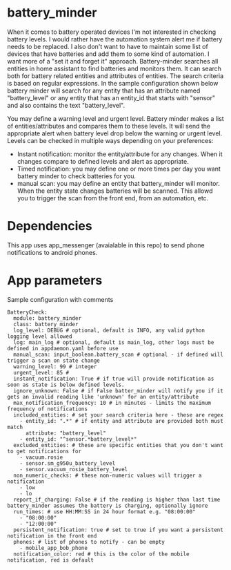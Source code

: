 # battery_minder

When it comes to battery operated devices I'm not interested in checking battery levels. I would rather have the automation system alert me if battery needs to be replaced.  I also don't want to have to maintain some list of devices that have batteries and add them to some kind of automation.  I want more of a "set it and forget it" approach. Battery-minder searches all entities in home assistant to find batteries and monitors them.  It can search both for battery related entities and attributes of entities.  The search criteria is based on regular expressions.  In the sample configuration shown below battery minder will search for any entity that has an attribute named "battery_level" or any entity that has an entity_id that starts with "sensor" and also contains the text "battery_level".

You may define a warning level and urgent level. Battery minder makes a list of entities/attributes and compares them to these levels. It will send the appropriate alert when battery level drop below the warning or urgent level. Levels can be checked in multiple ways depending on your preferences:
- Instant notification: monitor the entity/attribute for any changes. When it changes compare to defined levels and alert as appropriate.
- Timed notification: you may define one or more times per day you want battery minder to check batteries for you.
- manual scan: you may define an entity that battery_minder will monitor. When the entity state changes batteries will be scanned. This allowd you to trigger the scan from the front end, from an automation, etc.

# Dependencies

This app uses app_messenger (avaialable in this repo) to send phone notifications to android phones.

# App parameters

Sample configuration with comments

```
BatteryCheck:
  module: battery_minder
  class: battery_minder
  log_level: DEBUG # optional, default is INFO, any valid python logging level allowed
  log: main_log # optional, default is main_log, other logs must be defined in appdaemon.yaml before use
  manual_scan: input_boolean.battery_scan # optional - if defined will trigger a scan on state change
  warning_level: 99 # integer
  urgent_level: 85 #
  instant_notification: True # if true will provide notification as soon as state is below defined levels.
  ignore_unknown: False # if False batter_minder will notify you if it gets an invalid reading like 'unknown' for an entity/attribute
  max_notification_frequency: 10 # in minutes - limits the maximum frequency of notifications
  included_entities: # set your search criteria here - these are regex
    - entity_id: ".*" # if entity and attribute are provided both must match
      attribute: "battery_level"
    - entity_id: "^sensor.*battery_level*"
  excluded_entities: # these are specific entities that you don't want to get notifications for
    - vacuum.rosie
    - sensor.sm_g950u_battery_level
    - sensor.vacuum_rosie_battery_level
  non_numeric_checks: # these non-numeric values will trigger a notification
    - low
    - lo
  report_if_charging: False # if the reading is higher than last time battery_minder assumes the battery is charging, optionally ignore
  run_times: # use HH:MM:SS in 24 hour format e.g. "08:00:00"
    - "08:00:00"
    - "12:00:00"
  persistent_notification: true # set to true if you want a persistent notification in the front end
  phones: # list of phones to notify - can be empty
    - mobile_app_bob_phone
  notification_color: red # this is the color of the mobile notification, red is default
```




